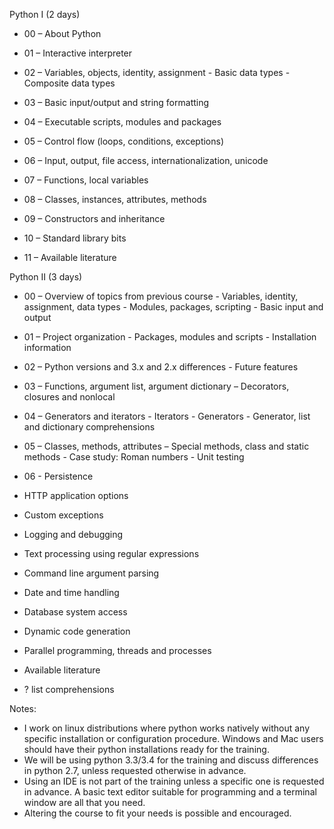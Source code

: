 Python I (2 days)

  * 00 – About Python
  * 01 – Interactive interpreter
  * 02 – Variables, objects, identity, assignment
          - Basic data types
          - Composite data types

  * 03 – Basic input/output and string formatting
  * 04 – Executable scripts, modules and packages
  * 05 – Control flow (loops, conditions, exceptions)

  * 06 – Input, output, file access, internationalization, unicode
  * 07 – Functions, local variables
  * 08 – Classes, instances, attributes, methods

  * 09 – Constructors and inheritance
  * 10 – Standard library bits
  * 11 – Available literature

Python II (3 days)

  * 00 – Overview of topics from previous course
           - Variables, identity, assignment, data types
           - Modules, packages, scripting
           - Basic input and output
  * 01 – Project organization
           - Packages, modules and scripts
           - Installation information
  * 02 – Python versions and 3.x and 2.x differences
           - Future features
  * 03 – Functions, argument list, argument dictionary
           – Decorators, closures and nonlocal

  * 04 – Generators and iterators
           - Iterators
           - Generators
           - Generator, list and dictionary comprehensions

  * 05 – Classes, methods, attributes
           – Special methods, class and static methods
           - Case study: Roman numbers
           - Unit testing
  * 06 - Persistence

  * HTTP application options
  * Custom exceptions
  * Logging and debugging
  * Text processing using regular expressions
  * Command line argument parsing
  * Date and time handling
  * Database system access
  * Dynamic code generation
  * Parallel programming, threads and processes
  * Available literature

  * ? list comprehensions

Notes:

  - I work on linux distributions where python works natively without
    any specific installation or configuration procedure. Windows and Mac
    users should have their python installations ready for the training.
  - We will be using python 3.3/3.4 for the training and discuss
differences
    in python 2.7, unless requested otherwise in advance.
  - Using an IDE is not part of the training unless a specific one is
    requested in advance. A basic text editor suitable for programming
    and a terminal window are all that you need.
  - Altering the course to fit your needs is possible and encouraged.
